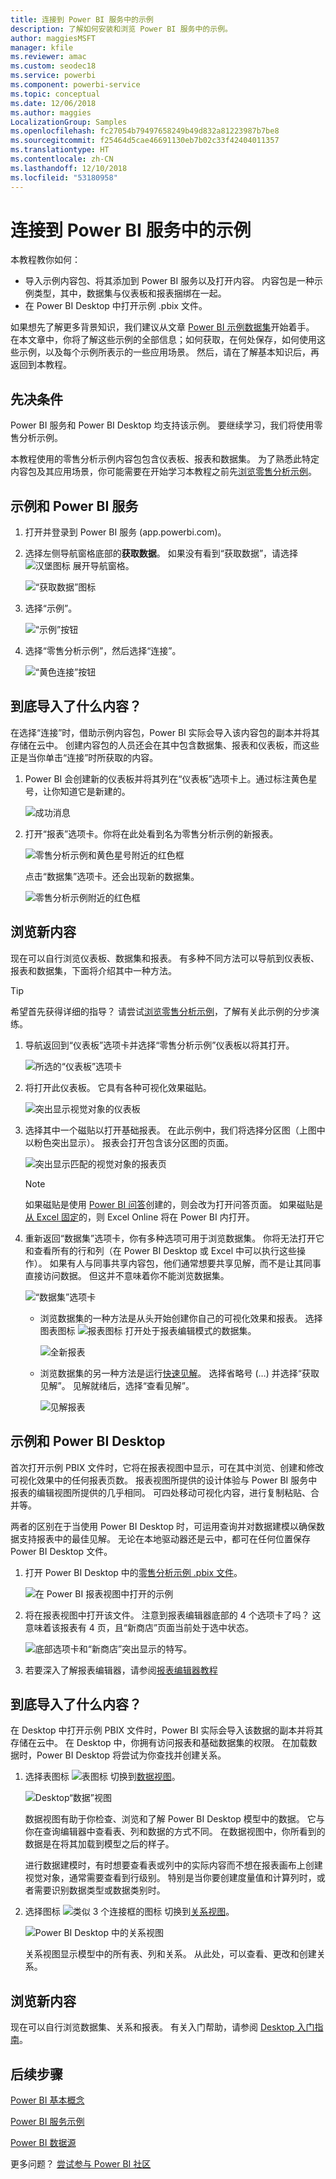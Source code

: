 ```yaml
---
title: 连接到 Power BI 服务中的示例
description: 了解如何安装和浏览 Power BI 服务中的示例。
author: maggiesMSFT
manager: kfile
ms.reviewer: amac
ms.custom: seodec18
ms.service: powerbi
ms.component: powerbi-service
ms.topic: conceptual
ms.date: 12/06/2018
ms.author: maggies
LocalizationGroup: Samples
ms.openlocfilehash: fc27054b79497658249b49d832a81223987b7be8
ms.sourcegitcommit: f25464d5cae46691130eb7b02c33f42404011357
ms.translationtype: HT
ms.contentlocale: zh-CN
ms.lasthandoff: 12/10/2018
ms.locfileid: "53180958"
---
```

#  <a name="connect-to-the-samples-in-the-power-bi-service"></a>连接到 Power BI 服务中的示例

本教程教你如何： 
- 导入示例内容包、将其添加到 Power BI 服务以及打开内容。 内容包是一种示例类型，其中，数据集与仪表板和报表捆绑在一起。 
- 在 Power BI Desktop 中打开示例 .pbix 文件。

如果想先了解更多背景知识，我们建议从文章 [Power BI 示例数据集](sample-datasets.md)开始着手。 在本文章中，你将了解这些示例的全部信息；如何获取，在何处保存，如何使用这些示例，以及每个示例所表示的一些应用场景。 然后，请在了解基本知识后，再返回到本教程。   

## <a name="prerequisites"></a>先决条件
Power BI 服务和 Power BI Desktop 均支持该示例。 要继续学习，我们将使用零售分析示例。

本教程使用的零售分析示例内容包包含仪表板、报表和数据集。
为了熟悉此特定内容包及其应用场景，你可能需要在开始学习本教程之前先[浏览零售分析示例](sample-retail-analysis.md)。

## <a name="samples-and-power-bi-service"></a>示例和 Power BI 服务

1. 打开并登录到 Power BI 服务 (app.powerbi.com)。
2. 选择左侧导航窗格底部的**获取数据**。 如果没有看到“获取数据”，请选择 ![汉堡图标](media/sample-tutorial-connect-to-the-samples/expand-nav.png) 展开导航窗格。
   
   ![“获取数据”图标](media/sample-tutorial-connect-to-the-samples/pbi_getdata.png)
5. 选择“示例”。  
   
   ![“示例”按钮](media/sample-tutorial-connect-to-the-samples/pbi_samplesdownload.png)
6. 选择“零售分析示例”，然后选择“连接”。   
   
   ![“黄色连接”按钮](media/sample-tutorial-connect-to-the-samples/pbi_retailanalysissampleconnect.png)

## <a name="what-exactly-was-imported"></a>到底导入了什么内容？
在选择“连接”时，借助示例内容包，Power BI 实际会导入该内容包的副本并将其存储在云中。 创建内容包的人员还会在其中包含数据集、报表和仪表板，而这些正是当你单击“连接”时所获取的内容。 

1. Power BI 会创建新的仪表板并将其列在“仪表板”选项卡上。通过标注黄色星号，让你知道它是新建的。
   
   ![成功消息](media/sample-tutorial-connect-to-the-samples/power-bi-new-dashboard.png)
2. 打开“报表”选项卡。你将在此处看到名为零售分析示例的新报表。
   
   ![零售分析示例和黄色星号附近的红色框](media/sample-tutorial-connect-to-the-samples/power-bi-new-report.png)
   
   点击“数据集”选项卡。还会出现新的数据集。
   
   ![零售分析示例附近的红色框](media/sample-tutorial-connect-to-the-samples/power-bi-new-dataset.png)

## <a name="explore-your-new-content"></a>浏览新内容
现在可以自行浏览仪表板、数据集和报表。 有多种不同方法可以导航到仪表板、报表和数据集，下面将介绍其中一种方法。  

> [!TIP]
> 希望首先获得详细的指导？  请尝试[浏览零售分析示例](sample-retail-analysis.md)，了解有关此示例的分步演练。
> 
> 

1. 导航返回到“仪表板”选项卡并选择“零售分析示例”仪表板以将其打开。    
   
   ![所选的“仪表板”选项卡](media/sample-tutorial-connect-to-the-samples/power-bi-dashboards.png)
2. 将打开此仪表板。  它具有各种可视化效果磁贴。
   
   ![突出显示视觉对象的仪表板](media/sample-tutorial-connect-to-the-samples/power-bi-dashboards2new.png)
3. 选择其中一个磁贴以打开基础报表。  在此示例中，我们将选择分区图（上图中以粉色突出显示）。 报表会打开包含该分区图的页面。
   
    ![突出显示匹配的视觉对象的报表页](media/sample-tutorial-connect-to-the-samples/power-bi-report.png)
   
   > [!NOTE]
   > 如果磁贴是使用 [Power BI 问答](consumer/end-user-q-and-a.md)创建的，则会改为打开问答页面。 如果磁贴是[从 Excel 固定](service-dashboard-pin-tile-from-excel.md)的，则 Excel Online 将在 Power BI 内打开。
   > 
   > 
1. 重新返回“数据集”选项卡，你有多种选项可用于浏览数据集。  你将无法打开它和查看所有的行和列（在 Power BI Desktop 或 Excel 中可以执行这些操作）。  如果有人与同事共享内容包，他们通常想要共享见解，而不是让其同事直接访问数据。 但这并不意味着你不能浏览数据集。  
   
   ![“数据集”选项卡](media/sample-tutorial-connect-to-the-samples/power-bi-chart-icon2.png)
   
   * 浏览数据集的一种方法是从头开始创建你自己的可视化效果和报表。  选择图表图标 ![报表图标](media/sample-tutorial-connect-to-the-samples/power-bi-chart-icon4.png) 打开处于报表编辑模式的数据集。
     
       ![全新报表](media/sample-tutorial-connect-to-the-samples/power-bi-report-editing.png)
   * 浏览数据集的另一种方法是运行[快速见解](consumer/end-user-insights.md)。 选择省略号 (…) 并选择“获取见解”。 见解就绪后，选择“查看见解”。
     
       ![见解报表](media/sample-tutorial-connect-to-the-samples/power-bi-insights.png)

## <a name="samples-and-power-bi-desktop"></a>示例和 Power BI Desktop 
首次打开示例 PBIX 文件时，它将在报表视图中显示，可在其中浏览、创建和修改可视化效果中的任何报表页数。 报表视图所提供的设计体验与 Power BI 服务中报表的编辑视图所提供的几乎相同。 可四处移动可视化内容，进行复制粘贴、合并等。

两者的区别在于当使用 Power BI Desktop 时，可运用查询并对数据建模以确保数据支持报表中的最佳见解。 无论在本地驱动器还是云中，都可在任何位置保存 Power BI Desktop 文件。

1. 打开 Power BI Desktop 中的[零售分析示例 .pbix 文件](http://download.microsoft.com/download/9/6/D/96DDC2FF-2568-491D-AAFA-AFDD6F763AE3/Retail%20Analysis%20Sample%20PBIX.pbix)。 

    ![在 Power BI 报表视图中打开的示例](media/sample-tutorial-connect-to-the-samples/power-bi-samples-desktop.png)

1. 将在报表视图中打开该文件。 注意到报表编辑器底部的 4 个选项卡了吗？ 这意味着该报表有 4 页，且“新商店”页面当前处于选中状态。 

    ![底部选项卡和“新商店”突出显示的特写](media/sample-tutorial-connect-to-the-samples/power-bi-sample-tabs.png)。

3. 若要深入了解报表编辑器，请参阅[报表编辑器教程](service-the-report-editor-take-a-tour.md)

## <a name="what-exactly-was-imported"></a>到底导入了什么内容？
在 Desktop 中打开示例 PBIX 文件时，Power BI 实际会导入该数据的副本并将其存储在云中。 在 Desktop 中，你拥有访问报表和基础数据集的权限。 在加载数据时，Power BI Desktop 将尝试为你查找并创建关系。  

1. 选择表图标 ![表图标](media/sample-tutorial-connect-to-the-samples/power-bi-data-icon.png) 切换到[数据视图](desktop-data-view.md)。
 
    ![Desktop“数据”视图](media/sample-tutorial-connect-to-the-samples/power-bi-desktop-sample-data.png)

    数据视图有助于你检查、浏览和了解 Power BI Desktop 模型中的数据。 它与你在查询编辑器中查看表、列和数据的方式不同。 在数据视图中，你所看到的数据是在将其加载到模型之后的样子。

    进行数据建模时，有时想要查看表或列中的实际内容而不想在报表画布上创建视觉对象，通常需要查看到行级别。 特别是当你要创建度量值和计算列时，或者需要识别数据类型或数据类别时。

1. 选择图标 ![类似 3 个连接框的图标](media/sample-tutorial-connect-to-the-samples/power-bi-desktop-relationship-icon.png) 切换到[关系视图](desktop-relationship-view.md)。
 
    ![Power BI Desktop 中的关系视图](media/sample-tutorial-connect-to-the-samples/power-bi-relationships.png)

    关系视图显示模型中的所有表、列和关系。 从此处，可以查看、更改和创建关系。

## <a name="explore-your-new-content"></a>浏览新内容
现在可以自行浏览数据集、关系和报表。 有关入门帮助，请参阅 [Desktop 入门指南](desktop-getting-started.md)。    


## <a name="next-steps"></a>后续步骤
[Power BI 基本概念](consumer/end-user-basic-concepts.md)

[Power BI 服务示例](sample-datasets.md)

[Power BI 数据源](service-get-data.md)

更多问题？ [尝试参与 Power BI 社区](http://community.powerbi.com/)

